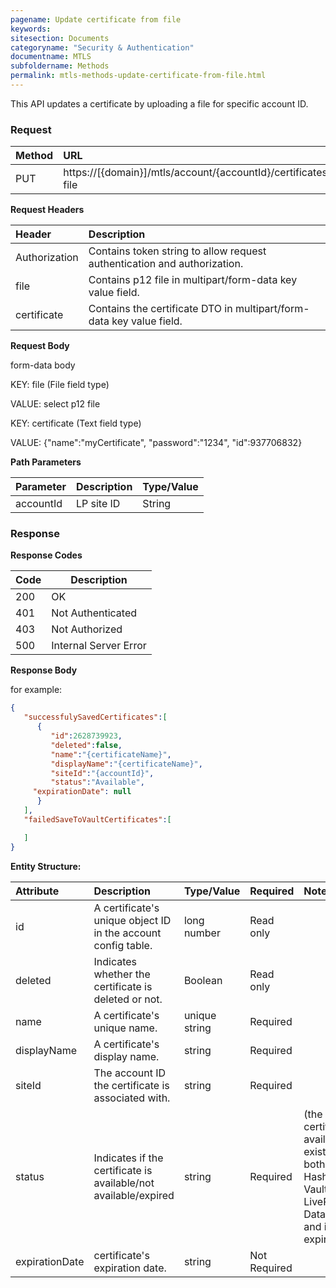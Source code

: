 ```yaml
---
pagename: Update certificate from file
keywords:
sitesection: Documents
categoryname: "Security & Authentication"
documentname: MTLS
subfoldername: Methods
permalink: mtls-methods-update-certificate-from-file.html
---
```


This API updates a certificate by uploading a file for specific account ID.

### Request

 |Method|      URL|
 |:--------  |:---  |
 |PUT|  https://[{domain}]/mtls/account/{accountId}/certificates/by-file |

**Request Headers**

 |Header         |Description  |
 |:------|        :--------  |
 |Authorization|    Contains token string to allow request authentication and authorization.  |
 |file|    Contains p12 file in multipart/form-data key value field. |
 |certificate|    Contains the certificate DTO in multipart/form-data key value field.  |

**Request Body**

form-data body

KEY: file  (File field type)

VALUE: select p12 file

KEY: certificate  (Text field type)

VALUE: {"name":"myCertificate", "password":"1234", "id":937706832}

**Path Parameters**

 |Parameter|  Description|  Type/Value |
 |:------    |:--------    |:--------|
 |accountId|  LP site ID |   String |

### Response

**Response Codes**

| Code | Description           |
|------|-----------------------|
| 200  | OK                    |
| 401  | Not Authenticated     |
| 403  | Not Authorized        |
| 500  | Internal Server Error |

**Response Body**

for example:

```JSON
{
   "successfulySavedCertificates":[
      {
         "id":2628739923,
         "deleted":false,
         "name":"{certificateName}",
         "displayName":"{certificateName}",
         "siteId":"{accountId}",
         "status":"Available",
	 "expirationDate": null
      }
   ],
   "failedSaveToVaultCertificates":[

   ]
}
```

**Entity Structure:**

| Attribute | Description  | Type/Value | Required | Notes |
| :------   | :--------    | :-------- | :--- | :--- |
| id | A certificate's unique object ID in the account config table. | long number | Read only | |
| deleted   | Indicates whether the certificate is deleted or not. | Boolean | Read only | |
| name | A certificate's unique name. | unique string | Required | |
| displayName    | A certificate's display name.  | string | Required | |
| siteId | The account ID the certificate is associated with. | string | Required | |
| status | Indicates if the certificate is available/not available/expired | string | Required | (the certificate is available if it exists at both HashiCorp Vault and LivePerson's Data Base and if isn't expired)|
| expirationDate | certificate's expiration date. | string | Not Required | |